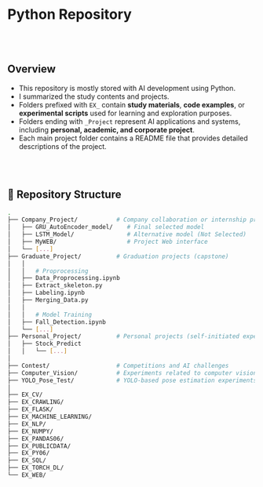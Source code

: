 # Python Repository 


<br><br>
## Overview
- This repository is mostly stored with AI development using Python.
- I summarized the study contents and projects.
- Folders prefixed with `EX_` contain **study materials**, **code examples**, or **experimental scripts** used for learning and exploration purposes.
- Folders ending with `_Project` represent AI applications and systems, including **personal, academic, and corporate project**.
- Each main project folder contains a README file that provides detailed descriptions of the project.

<br><br>
## 📁 Repository Structure

```bash
.
├── Company_Project/           # Company collaboration or internship projects
│   ├── GRU_AutoEncoder_model/    # Final selected model
│   ├── LSTM_Model/               # Alternative model (Not Selected)
│   ├── MyWEB/                    # Project Web interface          
│   └── [...]
├── Graduate_Project/          # Graduation projects (capstone)
│   │
│   │   # Proprocessing
│   ├── Data_Proprocessing.ipynb
│   ├── Extract_skeleton.py
│   ├── Labeling.ipynb
│   ├── Merging_Data.py
│   │
│   │   # Model Training
│   ├── Fall_Detection.ipynb
│   └── [...] 
├── Personal_Project/          # Personal projects (self-initiated experiments)
│   ├── Stock_Predict
│   │   └── [...]
│
├── Contest/                   # Competitions and AI challenges
├── Computer_Vision/           # Experiments related to computer vision
├── YOLO_Pose_Test/            # YOLO-based pose estimation experiments
│
├── EX_CV/                     
├── EX_CRAWLING/               
├── EX_FLASK/                  
├── EX_MACHINE_LEARNING/       
├── EX_NLP/                    
├── EX_NUMPY/                  
├── EX_PANDAS06/               
├── EX_PUBLICDATA/             
├── EX_PY06/                   
├── EX_SQL/                    
├── EX_TORCH_DL/               
└── EX_WEB/                    

